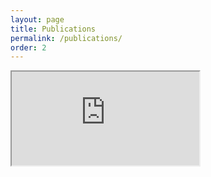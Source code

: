 ```yaml
---
layout: page
title: Publications
permalink: /publications/
order: 2
---
```

<iframe src="https://pure.eur.nl/en/persons/wouter-spekkink/?type=%2Fdk%2Fatira%2Fpure%2Fresearchoutput%2Fresearchoutputtypes%2Fcontributiontoconference%2Fconference_contribution&relations=publications" title="publications"></iframe>
